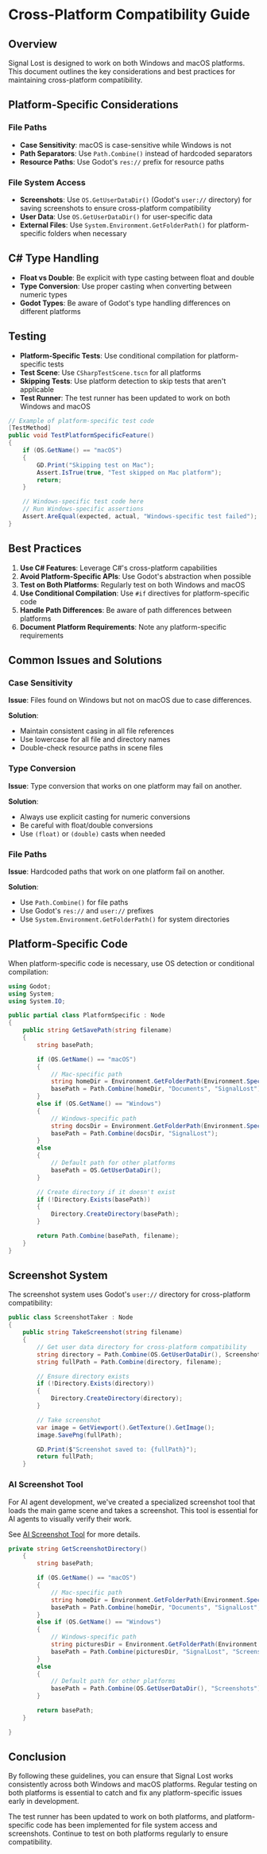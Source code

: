 # Cross-Platform Compatibility Guide

## Overview

Signal Lost is designed to work on both Windows and macOS platforms. This document outlines the key considerations and best practices for maintaining cross-platform compatibility.

## Platform-Specific Considerations

### File Paths

- **Case Sensitivity**: macOS is case-sensitive while Windows is not
- **Path Separators**: Use `Path.Combine()` instead of hardcoded separators
- **Resource Paths**: Use Godot's `res://` prefix for resource paths

### File System Access

- **Screenshots**: Use `OS.GetUserDataDir()` (Godot's `user://` directory) for saving screenshots to ensure cross-platform compatibility
- **User Data**: Use `OS.GetUserDataDir()` for user-specific data
- **External Files**: Use `System.Environment.GetFolderPath()` for platform-specific folders when necessary

## C# Type Handling

- **Float vs Double**: Be explicit with type casting between float and double
- **Type Conversion**: Use proper casting when converting between numeric types
- **Godot Types**: Be aware of Godot's type handling differences on different platforms

## Testing

- **Platform-Specific Tests**: Use conditional compilation for platform-specific tests
- **Test Scene**: Use `CSharpTestScene.tscn` for all platforms
- **Skipping Tests**: Use platform detection to skip tests that aren't applicable
- **Test Runner**: The test runner has been updated to work on both Windows and macOS

```csharp
// Example of platform-specific test code
[TestMethod]
public void TestPlatformSpecificFeature()
{
    if (OS.GetName() == "macOS")
    {
        GD.Print("Skipping test on Mac");
        Assert.IsTrue(true, "Test skipped on Mac platform");
        return;
    }

    // Windows-specific test code here
    // Run Windows-specific assertions
    Assert.AreEqual(expected, actual, "Windows-specific test failed");
}
```

## Best Practices

1. **Use C# Features**: Leverage C#'s cross-platform capabilities
2. **Avoid Platform-Specific APIs**: Use Godot's abstraction when possible
3. **Test on Both Platforms**: Regularly test on both Windows and macOS
4. **Use Conditional Compilation**: Use `#if` directives for platform-specific code
5. **Handle Path Differences**: Be aware of path differences between platforms
6. **Document Platform Requirements**: Note any platform-specific requirements

## Common Issues and Solutions

### Case Sensitivity

**Issue**: Files found on Windows but not on macOS due to case differences.

**Solution**:

- Maintain consistent casing in all file references
- Use lowercase for all file and directory names
- Double-check resource paths in scene files

### Type Conversion

**Issue**: Type conversion that works on one platform may fail on another.

**Solution**:

- Always use explicit casting for numeric conversions
- Be careful with float/double conversions
- Use `(float)` or `(double)` casts when needed

### File Paths

**Issue**: Hardcoded paths that work on one platform fail on another.

**Solution**:

- Use `Path.Combine()` for file paths
- Use Godot's `res://` and `user://` prefixes
- Use `System.Environment.GetFolderPath()` for system directories

## Platform-Specific Code

When platform-specific code is necessary, use OS detection or conditional compilation:

```csharp
using Godot;
using System;
using System.IO;

public partial class PlatformSpecific : Node
{
    public string GetSavePath(string filename)
    {
        string basePath;

        if (OS.GetName() == "macOS")
        {
            // Mac-specific path
            string homeDir = Environment.GetFolderPath(Environment.SpecialFolder.Personal);
            basePath = Path.Combine(homeDir, "Documents", "SignalLost");
        }
        else if (OS.GetName() == "Windows")
        {
            // Windows-specific path
            string docsDir = Environment.GetFolderPath(Environment.SpecialFolder.MyDocuments);
            basePath = Path.Combine(docsDir, "SignalLost");
        }
        else
        {
            // Default path for other platforms
            basePath = OS.GetUserDataDir();
        }

        // Create directory if it doesn't exist
        if (!Directory.Exists(basePath))
        {
            Directory.CreateDirectory(basePath);
        }

        return Path.Combine(basePath, filename);
    }
}
```

## Screenshot System

The screenshot system uses Godot's `user://` directory for cross-platform compatibility:

```csharp
public class ScreenshotTaker : Node
{
    public string TakeScreenshot(string filename)
    {
        // Get user data directory for cross-platform compatibility
        string directory = Path.Combine(OS.GetUserDataDir(), ScreenshotDirectoryName);
        string fullPath = Path.Combine(directory, filename);

        // Ensure directory exists
        if (!Directory.Exists(directory))
        {
            Directory.CreateDirectory(directory);
        }

        // Take screenshot
        var image = GetViewport().GetTexture().GetImage();
        image.SavePng(fullPath);

        GD.Print($"Screenshot saved to: {fullPath}");
        return fullPath;
    }
```

### AI Screenshot Tool

For AI agent development, we've created a specialized screenshot tool that loads the main game scene and takes a screenshot. This tool is essential for AI agents to visually verify their work.

See [AI Screenshot Tool](ai-screenshot-tool.md) for more details.

```csharp
private string GetScreenshotDirectory()
    {
        string basePath;

        if (OS.GetName() == "macOS")
        {
            // Mac-specific path
            string homeDir = Environment.GetFolderPath(Environment.SpecialFolder.Personal);
            basePath = Path.Combine(homeDir, "Documents", "SignalLost", "Screenshots");
        }
        else if (OS.GetName() == "Windows")
        {
            // Windows-specific path
            string picturesDir = Environment.GetFolderPath(Environment.SpecialFolder.MyPictures);
            basePath = Path.Combine(picturesDir, "SignalLost", "Screenshots");
        }
        else
        {
            // Default path for other platforms
            basePath = Path.Combine(OS.GetUserDataDir(), "Screenshots");
        }

        return basePath;
    }

}

```

## Conclusion

By following these guidelines, you can ensure that Signal Lost works consistently across both Windows and macOS platforms. Regular testing on both platforms is essential to catch and fix any platform-specific issues early in development.

The test runner has been updated to work on both platforms, and platform-specific code has been implemented for file system access and screenshots. Continue to test on both platforms regularly to ensure compatibility.

```

```
